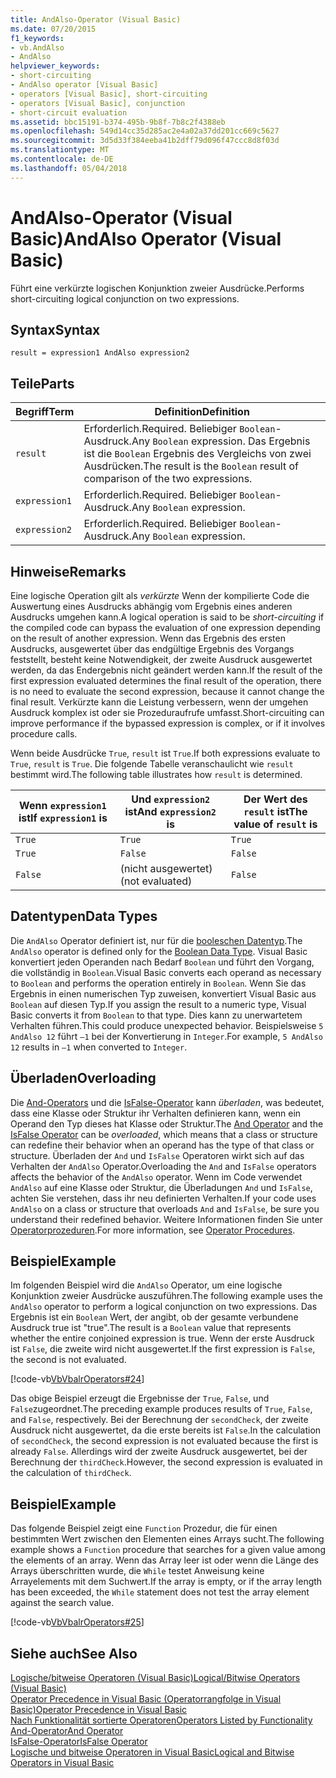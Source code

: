 ```yaml
---
title: AndAlso-Operator (Visual Basic)
ms.date: 07/20/2015
f1_keywords:
- vb.AndAlso
- AndAlso
helpviewer_keywords:
- short-circuiting
- AndAlso operator [Visual Basic]
- operators [Visual Basic], short-circuiting
- operators [Visual Basic], conjunction
- short-circuit evaluation
ms.assetid: bbc15191-b374-495b-9b8f-7b8c2f4388eb
ms.openlocfilehash: 549d14cc35d285ac2e4a02a37dd201cc669c5627
ms.sourcegitcommit: 3d5d33f384eeba41b2dff79d096f47ccc8d8f03d
ms.translationtype: MT
ms.contentlocale: de-DE
ms.lasthandoff: 05/04/2018
---
```

# <a name="andalso-operator-visual-basic"></a><span data-ttu-id="65859-102">AndAlso-Operator (Visual Basic)</span><span class="sxs-lookup"><span data-stu-id="65859-102">AndAlso Operator (Visual Basic)</span></span>
<span data-ttu-id="65859-103">Führt eine verkürzte logischen Konjunktion zweier Ausdrücke.</span><span class="sxs-lookup"><span data-stu-id="65859-103">Performs short-circuiting logical conjunction on two expressions.</span></span>  
  
## <a name="syntax"></a><span data-ttu-id="65859-104">Syntax</span><span class="sxs-lookup"><span data-stu-id="65859-104">Syntax</span></span>  
  
```  
result = expression1 AndAlso expression2  
```  
  
## <a name="parts"></a><span data-ttu-id="65859-105">Teile</span><span class="sxs-lookup"><span data-stu-id="65859-105">Parts</span></span>  
  
|<span data-ttu-id="65859-106">Begriff</span><span class="sxs-lookup"><span data-stu-id="65859-106">Term</span></span>|<span data-ttu-id="65859-107">Definition</span><span class="sxs-lookup"><span data-stu-id="65859-107">Definition</span></span>|  
|---|---|  
|`result`|<span data-ttu-id="65859-108">Erforderlich.</span><span class="sxs-lookup"><span data-stu-id="65859-108">Required.</span></span> <span data-ttu-id="65859-109">Beliebiger `Boolean`-Ausdruck.</span><span class="sxs-lookup"><span data-stu-id="65859-109">Any `Boolean` expression.</span></span> <span data-ttu-id="65859-110">Das Ergebnis ist die `Boolean` Ergebnis des Vergleichs von zwei Ausdrücken.</span><span class="sxs-lookup"><span data-stu-id="65859-110">The result is the `Boolean` result of comparison of the two expressions.</span></span>|  
|`expression1`|<span data-ttu-id="65859-111">Erforderlich.</span><span class="sxs-lookup"><span data-stu-id="65859-111">Required.</span></span> <span data-ttu-id="65859-112">Beliebiger `Boolean`-Ausdruck.</span><span class="sxs-lookup"><span data-stu-id="65859-112">Any `Boolean` expression.</span></span>|  
|`expression2`|<span data-ttu-id="65859-113">Erforderlich.</span><span class="sxs-lookup"><span data-stu-id="65859-113">Required.</span></span> <span data-ttu-id="65859-114">Beliebiger `Boolean`-Ausdruck.</span><span class="sxs-lookup"><span data-stu-id="65859-114">Any `Boolean` expression.</span></span>|  
  
## <a name="remarks"></a><span data-ttu-id="65859-115">Hinweise</span><span class="sxs-lookup"><span data-stu-id="65859-115">Remarks</span></span>  
 <span data-ttu-id="65859-116">Eine logische Operation gilt als *verkürzte* Wenn der kompilierte Code die Auswertung eines Ausdrucks abhängig vom Ergebnis eines anderen Ausdrucks umgehen kann.</span><span class="sxs-lookup"><span data-stu-id="65859-116">A logical operation is said to be *short-circuiting* if the compiled code can bypass the evaluation of one expression depending on the result of another expression.</span></span> <span data-ttu-id="65859-117">Wenn das Ergebnis des ersten Ausdrucks, ausgewertet über das endgültige Ergebnis des Vorgangs feststellt, besteht keine Notwendigkeit, der zweite Ausdruck ausgewertet werden, da das Endergebnis nicht geändert werden kann.</span><span class="sxs-lookup"><span data-stu-id="65859-117">If the result of the first expression evaluated determines the final result of the operation, there is no need to evaluate the second expression, because it cannot change the final result.</span></span> <span data-ttu-id="65859-118">Verkürzte kann die Leistung verbessern, wenn der umgehen Ausdruck komplex ist oder sie Prozeduraufrufe umfasst.</span><span class="sxs-lookup"><span data-stu-id="65859-118">Short-circuiting can improve performance if the bypassed expression is complex, or if it involves procedure calls.</span></span>  
  
 <span data-ttu-id="65859-119">Wenn beide Ausdrücke `True`, `result` ist `True`.</span><span class="sxs-lookup"><span data-stu-id="65859-119">If both expressions evaluate to `True`, `result` is `True`.</span></span> <span data-ttu-id="65859-120">Die folgende Tabelle veranschaulicht wie `result` bestimmt wird.</span><span class="sxs-lookup"><span data-stu-id="65859-120">The following table illustrates how `result` is determined.</span></span>  
  
|<span data-ttu-id="65859-121">Wenn `expression1` ist</span><span class="sxs-lookup"><span data-stu-id="65859-121">If `expression1` is</span></span>|<span data-ttu-id="65859-122">Und `expression2` ist</span><span class="sxs-lookup"><span data-stu-id="65859-122">And `expression2` is</span></span>|<span data-ttu-id="65859-123">Der Wert des `result` ist</span><span class="sxs-lookup"><span data-stu-id="65859-123">The value of `result` is</span></span>|  
|---|---|---|  
|`True`|`True`|`True`|  
|`True`|`False`|`False`|  
|`False`|<span data-ttu-id="65859-124">(nicht ausgewertet)</span><span class="sxs-lookup"><span data-stu-id="65859-124">(not evaluated)</span></span>|`False`|  
  
## <a name="data-types"></a><span data-ttu-id="65859-125">Datentypen</span><span class="sxs-lookup"><span data-stu-id="65859-125">Data Types</span></span>  
 <span data-ttu-id="65859-126">Die `AndAlso` Operator definiert ist, nur für die [booleschen Datentyp](../../../visual-basic/language-reference/data-types/boolean-data-type.md).</span><span class="sxs-lookup"><span data-stu-id="65859-126">The `AndAlso` operator is defined only for the [Boolean Data Type](../../../visual-basic/language-reference/data-types/boolean-data-type.md).</span></span> <span data-ttu-id="65859-127">Visual Basic konvertiert jeden Operanden nach Bedarf `Boolean` und führt den Vorgang, die vollständig in `Boolean`.</span><span class="sxs-lookup"><span data-stu-id="65859-127">Visual Basic converts each operand as necessary to `Boolean` and performs the operation entirely in `Boolean`.</span></span> <span data-ttu-id="65859-128">Wenn Sie das Ergebnis in einen numerischen Typ zuweisen, konvertiert Visual Basic aus `Boolean` auf diesen Typ.</span><span class="sxs-lookup"><span data-stu-id="65859-128">If you assign the result to a numeric type, Visual Basic converts it from `Boolean` to that type.</span></span> <span data-ttu-id="65859-129">Dies kann zu unerwartetem Verhalten führen.</span><span class="sxs-lookup"><span data-stu-id="65859-129">This could produce unexpected behavior.</span></span> <span data-ttu-id="65859-130">Beispielsweise `5 AndAlso 12` führt `–1` bei der Konvertierung in `Integer`.</span><span class="sxs-lookup"><span data-stu-id="65859-130">For example, `5 AndAlso 12` results in `–1` when converted to `Integer`.</span></span>  
  
## <a name="overloading"></a><span data-ttu-id="65859-131">Überladen</span><span class="sxs-lookup"><span data-stu-id="65859-131">Overloading</span></span>  
 <span data-ttu-id="65859-132">Die [And-Operators](../../../visual-basic/language-reference/operators/and-operator.md) und die [IsFalse-Operator](../../../visual-basic/language-reference/operators/isfalse-operator.md) kann *überladen*, was bedeutet, dass eine Klasse oder Struktur ihr Verhalten definieren kann, wenn ein Operand den Typ dieses hat Klasse oder Struktur.</span><span class="sxs-lookup"><span data-stu-id="65859-132">The [And Operator](../../../visual-basic/language-reference/operators/and-operator.md) and the [IsFalse Operator](../../../visual-basic/language-reference/operators/isfalse-operator.md) can be *overloaded*, which means that a class or structure can redefine their behavior when an operand has the type of that class or structure.</span></span> <span data-ttu-id="65859-133">Überladen der `And` und `IsFalse` Operatoren wirkt sich auf das Verhalten der `AndAlso` Operator.</span><span class="sxs-lookup"><span data-stu-id="65859-133">Overloading the `And` and `IsFalse` operators affects the behavior of the `AndAlso` operator.</span></span> <span data-ttu-id="65859-134">Wenn im Code verwendet `AndAlso` auf eine Klasse oder Struktur, die Überladungen `And` und `IsFalse`, achten Sie verstehen, dass ihr neu definierten Verhalten.</span><span class="sxs-lookup"><span data-stu-id="65859-134">If your code uses `AndAlso` on a class or structure that overloads `And` and `IsFalse`, be sure you understand their redefined behavior.</span></span> <span data-ttu-id="65859-135">Weitere Informationen finden Sie unter [Operatorprozeduren](../../../visual-basic/programming-guide/language-features/procedures/operator-procedures.md).</span><span class="sxs-lookup"><span data-stu-id="65859-135">For more information, see [Operator Procedures](../../../visual-basic/programming-guide/language-features/procedures/operator-procedures.md).</span></span>  
  
## <a name="example"></a><span data-ttu-id="65859-136">Beispiel</span><span class="sxs-lookup"><span data-stu-id="65859-136">Example</span></span>  
 <span data-ttu-id="65859-137">Im folgenden Beispiel wird die `AndAlso` Operator, um eine logische Konjunktion zweier Ausdrücke auszuführen.</span><span class="sxs-lookup"><span data-stu-id="65859-137">The following example uses the `AndAlso` operator to perform a logical conjunction on two expressions.</span></span> <span data-ttu-id="65859-138">Das Ergebnis ist ein `Boolean` Wert, der angibt, ob der gesamte verbundene Ausdruck true ist "true".</span><span class="sxs-lookup"><span data-stu-id="65859-138">The result is a `Boolean` value that represents whether the entire conjoined expression is true.</span></span> <span data-ttu-id="65859-139">Wenn der erste Ausdruck ist `False`, die zweite wird nicht ausgewertet.</span><span class="sxs-lookup"><span data-stu-id="65859-139">If the first expression is `False`, the second is not evaluated.</span></span>  
  
 [!code-vb[VbVbalrOperators#24](../../../visual-basic/language-reference/operators/codesnippet/VisualBasic/andalso-operator_1.vb)]  
  
 <span data-ttu-id="65859-140">Das obige Beispiel erzeugt die Ergebnisse der `True`, `False`, und `False`zugeordnet.</span><span class="sxs-lookup"><span data-stu-id="65859-140">The preceding example produces results of `True`, `False`, and `False`, respectively.</span></span> <span data-ttu-id="65859-141">Bei der Berechnung der `secondCheck`, der zweite Ausdruck nicht ausgewertet, da die erste bereits ist `False`.</span><span class="sxs-lookup"><span data-stu-id="65859-141">In the calculation of `secondCheck`, the second expression is not evaluated because the first is already `False`.</span></span> <span data-ttu-id="65859-142">Allerdings wird der zweite Ausdruck ausgewertet, bei der Berechnung der `thirdCheck`.</span><span class="sxs-lookup"><span data-stu-id="65859-142">However, the second expression is evaluated in the calculation of `thirdCheck`.</span></span>  
  
## <a name="example"></a><span data-ttu-id="65859-143">Beispiel</span><span class="sxs-lookup"><span data-stu-id="65859-143">Example</span></span>  
 <span data-ttu-id="65859-144">Das folgende Beispiel zeigt eine `Function` Prozedur, die für einen bestimmten Wert zwischen den Elementen eines Arrays sucht.</span><span class="sxs-lookup"><span data-stu-id="65859-144">The following example shows a `Function` procedure that searches for a given value among the elements of an array.</span></span> <span data-ttu-id="65859-145">Wenn das Array leer ist oder wenn die Länge des Arrays überschritten wurde, die `While` testet Anweisung keine Arrayelements mit dem Suchwert.</span><span class="sxs-lookup"><span data-stu-id="65859-145">If the array is empty, or if the array length has been exceeded, the `While` statement does not test the array element against the search value.</span></span>  
  
 [!code-vb[VbVbalrOperators#25](../../../visual-basic/language-reference/operators/codesnippet/VisualBasic/andalso-operator_2.vb)]  
  
## <a name="see-also"></a><span data-ttu-id="65859-146">Siehe auch</span><span class="sxs-lookup"><span data-stu-id="65859-146">See Also</span></span>  
 [<span data-ttu-id="65859-147">Logische/bitweise Operatoren (Visual Basic)</span><span class="sxs-lookup"><span data-stu-id="65859-147">Logical/Bitwise Operators (Visual Basic)</span></span>](../../../visual-basic/language-reference/operators/logical-bitwise-operators.md)  
 [<span data-ttu-id="65859-148">Operator Precedence in Visual Basic (Operatorrangfolge in Visual Basic)</span><span class="sxs-lookup"><span data-stu-id="65859-148">Operator Precedence in Visual Basic</span></span>](../../../visual-basic/language-reference/operators/operator-precedence.md)  
 [<span data-ttu-id="65859-149">Nach Funktionalität sortierte Operatoren</span><span class="sxs-lookup"><span data-stu-id="65859-149">Operators Listed by Functionality</span></span>](../../../visual-basic/language-reference/operators/operators-listed-by-functionality.md)  
 [<span data-ttu-id="65859-150">And-Operator</span><span class="sxs-lookup"><span data-stu-id="65859-150">And Operator</span></span>](../../../visual-basic/language-reference/operators/and-operator.md)  
 [<span data-ttu-id="65859-151">IsFalse-Operator</span><span class="sxs-lookup"><span data-stu-id="65859-151">IsFalse Operator</span></span>](../../../visual-basic/language-reference/operators/isfalse-operator.md)  
 [<span data-ttu-id="65859-152">Logische und bitweise Operatoren in Visual Basic</span><span class="sxs-lookup"><span data-stu-id="65859-152">Logical and Bitwise Operators in Visual Basic</span></span>](../../../visual-basic/programming-guide/language-features/operators-and-expressions/logical-and-bitwise-operators.md)
